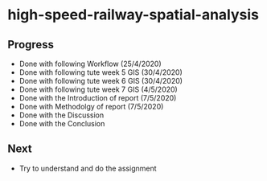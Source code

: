 # high-speed-railway-spatial-analysis

## Progress
- Done with following Workflow (25/4/2020)
- Done with following tute week 5 GIS (30/4/2020)
- Done with following tute week 6 GIS (30/4/2020)
- Done with following tute week 7 GIS (4/5/2020)
- Done with the Introduction of report (7/5/2020)
- Done with Methodolgy of report (7/5/2020)
- Done with the Discussion
- Done with the Conclusion

## Next
- Try to understand and do the assignment
